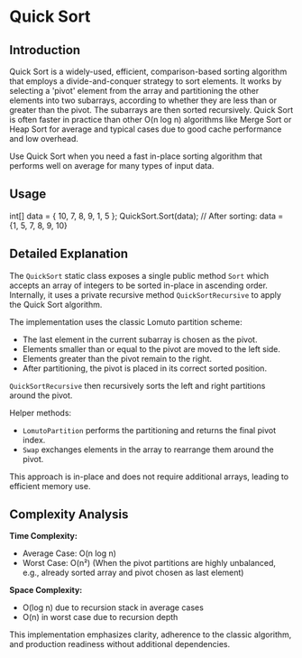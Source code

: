 # Quick Sort

## Introduction
Quick Sort is a widely-used, efficient, comparison-based sorting algorithm that employs a divide-and-conquer strategy to sort elements. It works by selecting a 'pivot' element from the array and partitioning the other elements into two subarrays, according to whether they are less than or greater than the pivot. The subarrays are then sorted recursively. Quick Sort is often faster in practice than other O(n log n) algorithms like Merge Sort or Heap Sort for average and typical cases due to good cache performance and low overhead.

Use Quick Sort when you need a fast in-place sorting algorithm that performs well on average for many types of input data.

## Usage
int[] data = { 10, 7, 8, 9, 1, 5 };
QuickSort.Sort(data);
// After sorting: data = {1, 5, 7, 8, 9, 10}

## Detailed Explanation
The `QuickSort` static class exposes a single public method `Sort` which accepts an array of integers to be sorted in-place in ascending order. Internally, it uses a private recursive method `QuickSortRecursive` to apply the Quick Sort algorithm.

The implementation uses the classic Lomuto partition scheme:
- The last element in the current subarray is chosen as the pivot.
- Elements smaller than or equal to the pivot are moved to the left side.
- Elements greater than the pivot remain to the right.
- After partitioning, the pivot is placed in its correct sorted position.

`QuickSortRecursive` then recursively sorts the left and right partitions around the pivot.

Helper methods:
- `LomutoPartition` performs the partitioning and returns the final pivot index.
- `Swap` exchanges elements in the array to rearrange them around the pivot.

This approach is in-place and does not require additional arrays, leading to efficient memory use.

## Complexity Analysis
**Time Complexity:**
- Average Case: O(n log n)
- Worst Case: O(n²) (When the pivot partitions are highly unbalanced, e.g., already sorted array and pivot chosen as last element)

**Space Complexity:**
- O(log n) due to recursion stack in average cases
- O(n) in worst case due to recursion depth

This implementation emphasizes clarity, adherence to the classic algorithm, and production readiness without additional dependencies.